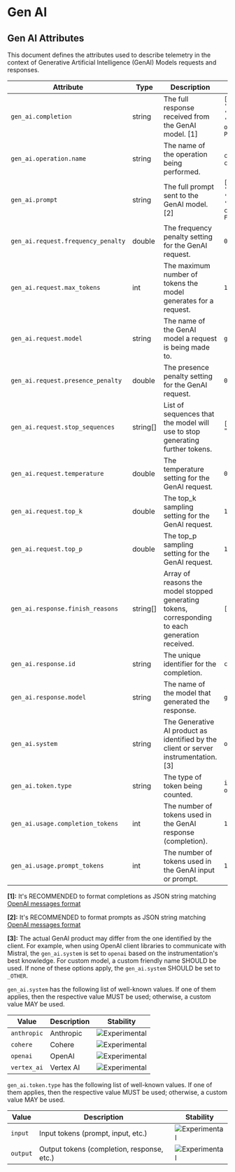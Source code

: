 <!--- Hugo front matter used to generate the website version of this page:
--->

<!-- NOTE: THIS FILE IS AUTOGENERATED. DO NOT EDIT BY HAND. -->
<!-- see templates/registry/markdown/attribute_namespace.md.j2 -->

# Gen AI

## Gen AI Attributes

This document defines the attributes used to describe telemetry in the context of Generative Artificial Intelligence (GenAI) Models requests and responses.

| Attribute                          | Type     | Description                                                                                      | Examples                                                                | Stability                                                        |
| ---------------------------------- | -------- | ------------------------------------------------------------------------------------------------ | ----------------------------------------------------------------------- | ---------------------------------------------------------------- |
| `gen_ai.completion`                | string   | The full response received from the GenAI model. [1]                                             | `[{'role': 'assistant', 'content': 'The capital of France is Paris.'}]` | ![Experimental](https://img.shields.io/badge/-experimental-blue) |
| `gen_ai.operation.name`            | string   | The name of the operation being performed.                                                       | `chat`; `completion`                                                    | ![Experimental](https://img.shields.io/badge/-experimental-blue) |
| `gen_ai.prompt`                    | string   | The full prompt sent to the GenAI model. [2]                                                     | `[{'role': 'user', 'content': 'What is the capital of France?'}]`       | ![Experimental](https://img.shields.io/badge/-experimental-blue) |
| `gen_ai.request.frequency_penalty` | double   | The frequency penalty setting for the GenAI request.                                             | `0.1`                                                                   | ![Experimental](https://img.shields.io/badge/-experimental-blue) |
| `gen_ai.request.max_tokens`        | int      | The maximum number of tokens the model generates for a request.                                  | `100`                                                                   | ![Experimental](https://img.shields.io/badge/-experimental-blue) |
| `gen_ai.request.model`             | string   | The name of the GenAI model a request is being made to.                                          | `gpt-4`                                                                 | ![Experimental](https://img.shields.io/badge/-experimental-blue) |
| `gen_ai.request.presence_penalty`  | double   | The presence penalty setting for the GenAI request.                                              | `0.1`                                                                   | ![Experimental](https://img.shields.io/badge/-experimental-blue) |
| `gen_ai.request.stop_sequences`    | string[] | List of sequences that the model will use to stop generating further tokens.                     | `["forest", "lived"]`                                                   | ![Experimental](https://img.shields.io/badge/-experimental-blue) |
| `gen_ai.request.temperature`       | double   | The temperature setting for the GenAI request.                                                   | `0.0`                                                                   | ![Experimental](https://img.shields.io/badge/-experimental-blue) |
| `gen_ai.request.top_k`             | double   | The top_k sampling setting for the GenAI request.                                                | `1.0`                                                                   | ![Experimental](https://img.shields.io/badge/-experimental-blue) |
| `gen_ai.request.top_p`             | double   | The top_p sampling setting for the GenAI request.                                                | `1.0`                                                                   | ![Experimental](https://img.shields.io/badge/-experimental-blue) |
| `gen_ai.response.finish_reasons`   | string[] | Array of reasons the model stopped generating tokens, corresponding to each generation received. | `["stop"]`                                                              | ![Experimental](https://img.shields.io/badge/-experimental-blue) |
| `gen_ai.response.id`               | string   | The unique identifier for the completion.                                                        | `chatcmpl-123`                                                          | ![Experimental](https://img.shields.io/badge/-experimental-blue) |
| `gen_ai.response.model`            | string   | The name of the model that generated the response.                                               | `gpt-4-0613`                                                            | ![Experimental](https://img.shields.io/badge/-experimental-blue) |
| `gen_ai.system`                    | string   | The Generative AI product as identified by the client or server instrumentation. [3]             | `openai`                                                                | ![Experimental](https://img.shields.io/badge/-experimental-blue) |
| `gen_ai.token.type`                | string   | The type of token being counted.                                                                 | `input`; `output`                                                       | ![Experimental](https://img.shields.io/badge/-experimental-blue) |
| `gen_ai.usage.completion_tokens`   | int      | The number of tokens used in the GenAI response (completion).                                    | `180`                                                                   | ![Experimental](https://img.shields.io/badge/-experimental-blue) |
| `gen_ai.usage.prompt_tokens`       | int      | The number of tokens used in the GenAI input or prompt.                                          | `100`                                                                   | ![Experimental](https://img.shields.io/badge/-experimental-blue) |

**[1]:** It's RECOMMENDED to format completions as JSON string matching [OpenAI messages format](https://platform.openai.com/docs/guides/text-generation)

**[2]:** It's RECOMMENDED to format prompts as JSON string matching [OpenAI messages format](https://platform.openai.com/docs/guides/text-generation)

**[3]:** The actual GenAI product may differ from the one identified by the client. For example, when using OpenAI client libraries to communicate with Mistral, the `gen_ai.system` is set to `openai` based on the instrumentation's best knowledge.
For custom model, a custom friendly name SHOULD be used. If none of these options apply, the `gen_ai.system` SHOULD be set to `_OTHER`.

`gen_ai.system` has the following list of well-known values. If one of them applies, then the respective value MUST be used; otherwise, a custom value MAY be used.

| Value       | Description | Stability                                                        |
| ----------- | ----------- | ---------------------------------------------------------------- |
| `anthropic` | Anthropic   | ![Experimental](https://img.shields.io/badge/-experimental-blue) |
| `cohere`    | Cohere      | ![Experimental](https://img.shields.io/badge/-experimental-blue) |
| `openai`    | OpenAI      | ![Experimental](https://img.shields.io/badge/-experimental-blue) |
| `vertex_ai` | Vertex AI   | ![Experimental](https://img.shields.io/badge/-experimental-blue) |

`gen_ai.token.type` has the following list of well-known values. If one of them applies, then the respective value MUST be used; otherwise, a custom value MAY be used.

| Value    | Description                                | Stability                                                        |
| -------- | ------------------------------------------ | ---------------------------------------------------------------- |
| `input`  | Input tokens (prompt, input, etc.)         | ![Experimental](https://img.shields.io/badge/-experimental-blue) |
| `output` | Output tokens (completion, response, etc.) | ![Experimental](https://img.shields.io/badge/-experimental-blue) |
